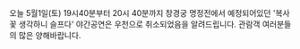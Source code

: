 오늘 5월1일(토) 19시40분부터 20시 40분까지 창경궁 명정전에서 예정되어있던 '복사꽃 생각하니 슬프다' 야간공연은 우천으로 취소되었음을 알려드립니다. 관람객 여러분들의 많은 양해바랍니다.